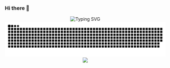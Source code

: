 ### Hi there 👋
  <!-- dynamic typing effect 动态打字效果 -->
<div align="center">
  <img src="https://readme-typing-svg.demolab.com?font=Fira+Code&pause=1000&width=435&lines=console.log(%22Hello%20World%2C%20QuKie%22);&center=true&size=16" alt="Typing SVG" />
</div>
<!-- Snake Code Contribution Map 贪吃蛇代码贡献图 -->
<picture>
  <source media="(prefers-color-scheme: dark)" srcset="https://raw.githubusercontent.com/QuKin/QuKin/output/github-contribution-grid-snake-dark.svg">
  <source media="(prefers-color-scheme: light)" srcset="https://raw.githubusercontent.com/QuKin/QuKin/output/github-contribution-grid-snake.svg">
  <img alt="github contribution grid snake animation" src="https://raw.githubusercontent.com/QuKin/QuKin/output/github-contribution-grid-snake.svg">
</picture>

<div align="center"> <img src="https://metrics.lecoq.io/QuKin?template=classic&config.timezone=Asia%2FShanghai" /> </div>
